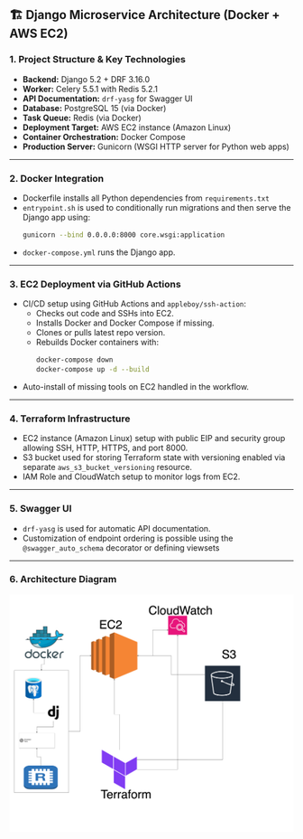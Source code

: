 ## 🏗️ Django Microservice Architecture (Docker + AWS EC2)

### **1. Project Structure & Key Technologies**
- **Backend:** Django 5.2 + DRF 3.16.0
- **Worker:** Celery 5.5.1 with Redis 5.2.1
- **API Documentation:** `drf-yasg` for Swagger UI
- **Database:** PostgreSQL 15 (via Docker)
- **Task Queue:** Redis (via Docker)
- **Deployment Target:** AWS EC2 instance (Amazon Linux)
- **Container Orchestration:** Docker Compose
- **Production Server:** Gunicorn (WSGI HTTP server for Python web apps)

---

### **2. Docker Integration**
- Dockerfile installs all Python dependencies from `requirements.txt`
- `entrypoint.sh` is used to conditionally run migrations and then serve the Django app using:
  ```bash
  gunicorn --bind 0.0.0.0:8000 core.wsgi:application
  ```
- `docker-compose.yml` runs the Django app.
---

### **3. EC2 Deployment via GitHub Actions**
- CI/CD setup using GitHub Actions and `appleboy/ssh-action`:
  - Checks out code and SSHs into EC2.
  - Installs Docker and Docker Compose if missing.
  - Clones or pulls latest repo version.
  - Rebuilds Docker containers with:
    ```bash
    docker-compose down
    docker-compose up -d --build
    ```
- Auto-install of missing tools on EC2 handled in the workflow.

---

### **4. Terraform Infrastructure**
- EC2 instance (Amazon Linux) setup with public EIP and security group allowing SSH, HTTP, HTTPS, and port 8000.
- S3 bucket used for storing Terraform state with versioning enabled via separate `aws_s3_bucket_versioning` resource.
- IAM Role and CloudWatch setup to monitor logs from EC2.

---

### **5. Swagger UI**
- `drf-yasg` is used for automatic API documentation.
- Customization of endpoint ordering is possible using the `@swagger_auto_schema` decorator or defining viewsets

---


### **6. Architecture Diagram**
![Architecture Diagram](assets/dj-docker.drawio.png)